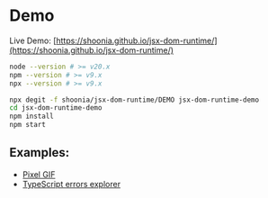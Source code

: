 # Demo

Live Demo: [https://shoonia.github.io/jsx-dom-runtime/](https://shoonia.github.io/jsx-dom-runtime/)

```bash
node --version # >= v20.x
npm --version # >= v9.x
npx --version # >= v9.x
```

```bash
npx degit -f shoonia/jsx-dom-runtime/DEMO jsx-dom-runtime-demo
cd jsx-dom-runtime-demo
npm install
npm start
```

## Examples:

- [Pixel GIF](https://github.com/shoonia/pixel-gif)
- [TypeScript errors explorer](https://github.com/shoonia/typescript-errors-explorer)
